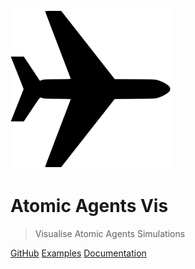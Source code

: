 ![logo](plane-256.png)

# Atomic Agents Vis

> Visualise Atomic Agents Simulations

[GitHub](https://github.com/gjmcn/atomic-agents-vis)
[Examples](https://observablehq.com/collection/@gjmcn/atomic-agents)
[Documentation](#introduction)

